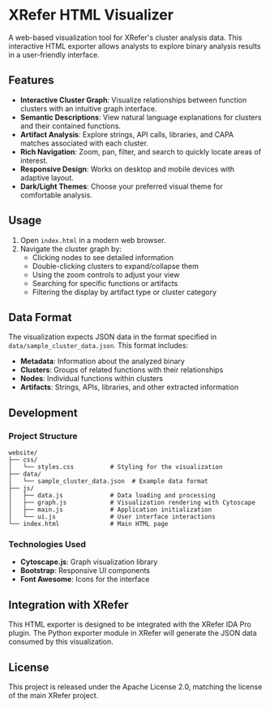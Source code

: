# XRefer HTML Visualizer

A web-based visualization tool for XRefer's cluster analysis data. This interactive HTML exporter allows analysts to explore binary analysis results in a user-friendly interface.

## Features

- **Interactive Cluster Graph**: Visualize relationships between function clusters with an intuitive graph interface.
- **Semantic Descriptions**: View natural language explanations for clusters and their contained functions.
- **Artifact Analysis**: Explore strings, API calls, libraries, and CAPA matches associated with each cluster.
- **Rich Navigation**: Zoom, pan, filter, and search to quickly locate areas of interest.
- **Responsive Design**: Works on desktop and mobile devices with adaptive layout.
- **Dark/Light Themes**: Choose your preferred visual theme for comfortable analysis.

## Usage

1. Open `index.html` in a modern web browser.
2. Navigate the cluster graph by:
   - Clicking nodes to see detailed information
   - Double-clicking clusters to expand/collapse them
   - Using the zoom controls to adjust your view
   - Searching for specific functions or artifacts
   - Filtering the display by artifact type or cluster category

## Data Format

The visualization expects JSON data in the format specified in `data/sample_cluster_data.json`. This format includes:

- **Metadata**: Information about the analyzed binary
- **Clusters**: Groups of related functions with their relationships
- **Nodes**: Individual functions within clusters
- **Artifacts**: Strings, APIs, libraries, and other extracted information

## Development

### Project Structure

```
website/
├── css/
│   └── styles.css          # Styling for the visualization
├── data/
│   └── sample_cluster_data.json  # Example data format
├── js/
│   ├── data.js             # Data loading and processing
│   ├── graph.js            # Visualization rendering with Cytoscape
│   ├── main.js             # Application initialization
│   └── ui.js               # User interface interactions
└── index.html              # Main HTML page
```

### Technologies Used

- **Cytoscape.js**: Graph visualization library
- **Bootstrap**: Responsive UI components
- **Font Awesome**: Icons for the interface

## Integration with XRefer

This HTML exporter is designed to be integrated with the XRefer IDA Pro plugin. The Python exporter module in XRefer will generate the JSON data consumed by this visualization.

## License

This project is released under the Apache License 2.0, matching the license of the main XRefer project. 